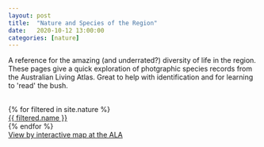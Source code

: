 ```yaml
---
layout: post
title:  "Nature and Species of the Region"
date:   2020-10-12 13:00:00
categories: [nature]
---
```


<article>
<p>A reference for the amazing (and underrated?) diversity of life in the region.
These pages give a quick exploration of photgraphic species records from the Australian Living Atlas.
Great to help with identification and for learning to 'read' the bush.
</p>
<br>

<nav class="id-list">
{% for filtered in site.nature %}
  <div class = "box-floater">
    <a class = "boxed" href="{{ filtered.url }}">
      {{ filtered.name }}
    </a>
  </div>
{% endfor %}
<div style="clear:both;"></div>
</nav>

<div>
<a target = "_blank" href="https://biocache.ala.org.au/occurrences/search?q=*:*&lat=-37.5667&lon=149.15&radius=55.0#tab_mapView">View by interactive map at the ALA</a>
</div>
</article>


<!-- ref: https://biocache.ala.org.au/ws/index/fields -->
